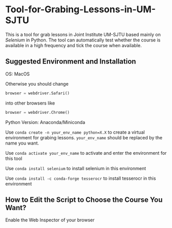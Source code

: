 # Tool-for-Grabing-Lessons-in-UM-SJTU
This is a tool for grab lessons in Joint Institute UM-SJTU based mainly on *Selenium* in Python. The tool can automatically test whether the course is available in a high frequency and tick the course when available.

## Suggested Environment and Installation
OS: MacOS
 
Otherwise you should change 
```python 
browser = webdriver.Safari()
``` 
into other browsers like 
```python 
browser = webdriver.Chrome()
``` 
Python Version: Anaconda/Miniconda 

Use `conda create -n your_env_name python=X.X` to create a virtual environment for grabing lessons. `your_env_name` should be replaced by the name you want.

Use `conda activate your_env_name` to activate and enter the environment for this tool

Use `conda install selenium` to install selenium in this environment

Use `conda install -c conda-forge tesserocr` to install tesserocr in this environment

## How to Edit the Script to Choose the Course You Want?
Enable the Web Inspector of your browser

